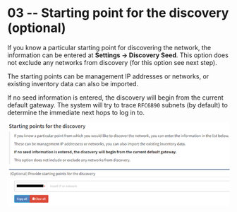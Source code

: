 # 03 -- Starting point for the discovery (optional)

If you know a particular starting point for discovering the network, the information can be entered at **Settings → Discovery Seed**. This option does not exclude any networks from discovery (for this option see next step).

The starting points can be management IP addresses or networks, or existing inventory data can also be imported.

If no seed information is entered, the discovery will begin from the current default gateway. The system will try to trace `RFC6890` subnets (by default) to determine the immediate next hops to log in to.

![Discovery seed](seed.png)
